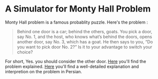 # A Simulator for Monty Hall Problem

Monty Hall problem is a famous probablity puzzle. Here's the problem :

>Behind one door is a car; behind the others, goats. You pick a door, say No. 1, and the host, who knows what’s behind the doors, opens another door, say No. 3, which has a goat. He then says to you, “Do you want to pick door No. 2?” Is it to your advantage to switch your choice?

For short, Yes. you should consider the other door. [Here](https://medium.com/swlh/explaining-the-monty-hall-problem-ce8152b7cbc0) you'll find the problem explained. [Here](http://consequence.blog.ir/post/37) you'll find a well-detailed explanation and interpretion on the problem in Persian.
